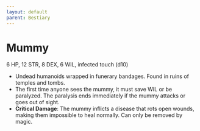 ```yaml
---
layout: default
parent: Bestiary
---
```


# Mummy

6 HP, 12 STR, 8 DEX, 6 WIL, infected touch (d10)

- Undead humanoids wrapped in funerary bandages. Found in ruins of temples and tombs.
- The first time anyone sees the mummy, it must save WIL or be paralyzed. The paralysis ends immediately if the mummy attacks or goes out of sight.
- **Critical Damage**: The mummy inflicts a disease that rots open wounds, making them impossible to heal normally. Can only be removed by magic.

